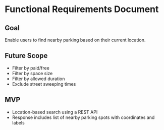 # Functional Requirements Document

## Goal
Enable users to find nearby parking based on their current location.

## Future Scope
- Filter by paid/free
- Filter by space size
- Filter by allowed duration
- Exclude street sweeping times

## MVP
- Location-based search using a REST API
- Response includes list of nearby parking spots with coordinates and labels